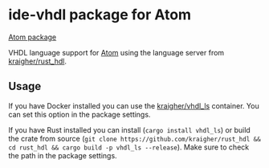 # ide-vhdl package for Atom

[Atom package](https://atom.io/packages/ide-vhdl)

VHDL language support for [Atom](https://atom.io/) using the language server from [kraigher/rust_hdl](https://github.com/kraigher/rust_hdl#vhdl-language-server).

## Usage

If you have Docker installed you can use the [kraigher/vhdl_ls](https://hub.docker.com/r/kraigher/vhdl_ls/) container. You can set this option in the package settings.

If you have Rust installed you can install (`cargo install vhdl_ls`) or build the crate from source (`git clone https://github.com/kraigher/rust_hdl && cd rust_hdl && cargo build -p vhdl_ls --release`). Make sure to check the path in the package settings.

